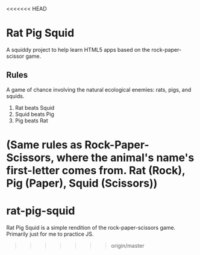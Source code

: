 <<<<<<< HEAD
# Rat Pig Squid

A squiddy project to help learn HTML5 apps based on the rock-paper-scissor game.

## Rules

A game of chance involving the natural ecological enemies: rats, pigs, and squids.

1. Rat beats Squid
2. Squid beats Pig
3. Pig beats Rat

(Same rules as Rock-Paper-Scissors, where the animal's name's first-letter comes from. **R**at (**R**ock), **P**ig (**P**aper), **S**quid (**S**cissors))
=======
# rat-pig-squid
Rat Pig Squid is a simple rendition of the rock-paper-scissors game. Primarily just for me to practice JS.
>>>>>>> origin/master

